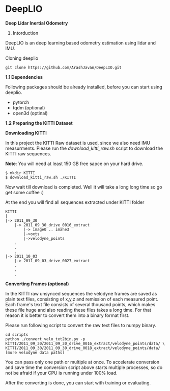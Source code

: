 # DeepLIO
__Deep Lidar Inertial Odometry__

1. Intorduction

DeepLIO is an deep learning based odometry estimation using lidar and IMU. 

Cloning deeplio
```
git clone https://github.com/ArashJavan/DeepLIO.git
```


__1.1 Dependencies__

Following packages should be already installed, before you can start using deeplio.
- pytorch 
- tqdm (optional)
- open3d (optinal)

__1.2 Preparing the KITTI Dataset__

__Downloading KITTI__

In this project the KITTI Raw dataset is used, since we also need IMU measurments.
Please run the _download_kitti_raw.sh_ script to download the KITTI raw sequences.

__Note__: You will need at least 150 GB free sapce on your hard drive.

```
$ mkdir KITTI
$ download_kitti_raw.sh ./KITTI
```
Now wait till download is completed. Well it will take a long long time so go get some coffee :)

At the end you will find all sequences extracted under KITTI folder
```
KITTI
|
|-> 2011_09_30
    |-> 2011_09_30_drive_0016_extract
        |-> image0 .. imahe3
        |->oxts
        |->velodyne_points
    .
    .
    .
|-> 2011_10_03
    |-> 2011_09_03_drive_0027_extract
    .
    .
    .
```

__Converting Frames (optional)__

In the KITTI raw unsynced sequences the velodyne frames are saved as plain text files, 
consisting of x,y,z and remission of each measured point. 
Each frame's text file consists of several thousand points, which makes these file 
huge and also reading these files takes a long time. For that reason it is better to convert
them into a binary format first.
 
Please run following script to convert the raw text files to numpy binary.
 ```
cd scripts
python ./convert_velo_txt2bin.py -p KITTI/2011_09_30/2011_09_30_drive_0016_extract/velodyne_points/data/ \
KITTI/2011_09_30/2011_09_30_drive_0018_extract/velodyne_points/data/ [more velodyne data paths]
```
You can pass only one path or multiple at once. To accelerate conversion and save time the conversion script above 
starts multiple processes, so do not be afraid if your CPU is running under 100% load.

After the converting is done, you can start with training or evaluating.

